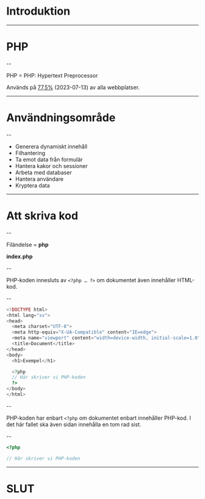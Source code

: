 # Introduktion

---

# PHP

--

PHP = PHP: Hypertext Preprocessor

Används på [77,5%](https://w3techs.com/technologies/overview/programming_language) (2023-07-13) av alla webbplatser.

---

# Användningsområde

--

- Generera dynamiskt innehåll
- Filhantering
- Ta emot data från formulär
- Hantera kakor och sessioner
- Arbeta med databaser
- Hantera användare
- Kryptera data

---

# Att skriva kod

--

Filändelse = **php**

**index.php**

--

PHP-koden innesluts av `<?php … ?>` om dokumentet även innehåller HTML-kod.

--

```php []
<!DOCTYPE html>
<html lang="sv">
<head>
  <meta charset="UTF-8">
  <meta http-equiv="X-UA-Compatible" content="IE=edge">
  <meta name="viewport" content="width=device-width, initial-scale=1.0">
  <title>Document</title>
</head>
<body>
  <h1>Exempel</h1>

  <?php
  // Här skriver vi PHP-koden
  ?>
</body>
</html>
```

--

PHP-koden har enbart `<?php` om dokumentet enbart innehåller PHP-kod. I det här fallet ska även sidan innehålla en tom rad sist.

--

```php []
<?php

// Här skriver vi PHP-koden

```

---

# SLUT
